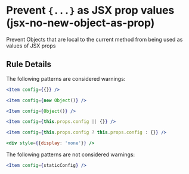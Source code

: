 # Prevent `{...}` as JSX prop values (jsx-no-new-object-as-prop)

Prevent Objects that are local to the current method from being used as values of JSX props

## Rule Details

The following patterns are considered warnings:

```jsx
<Item config={{}} />

<Item config={new Object()} />

<Item config={Object()} />

<Item config={this.props.config || {}} />

<Item config={this.props.config ? this.props.config : {}} />

<div style={{display: 'none'}} />
```

The following patterns are not considered warnings:

```jsx
<Item config={staticConfig} />
```
